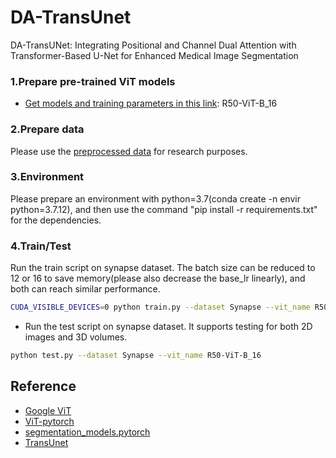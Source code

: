 # DA-TransUnet
DA-TransUNet: Integrating Positional and Channel Dual Attention with Transformer-Based U-Net for Enhanced Medical Image Segmentation

### 1.Prepare pre-trained ViT models
* [Get models and training parameters in this link](https://drive.google.com/drive/folders/1UqIEPcohjIZdpT5bIc0NPcxkvI8i4ily): R50-ViT-B_16

### 2.Prepare data
Please use the [preprocessed data](https://drive.google.com/drive/folders/1ACJEoTp-uqfFJ73qS3eUObQh52nGuzCd?usp=sharing) for research purposes.

### 3.Environment
Please prepare an environment with python=3.7(conda create -n envir python=3.7.12), and then use the command "pip install -r requirements.txt" for the dependencies.

### 4.Train/Test
Run the train script on synapse dataset. The batch size can be reduced to 12 or 16 to save memory(please also decrease the base_lr linearly), and both can reach similar performance.

```bash
CUDA_VISIBLE_DEVICES=0 python train.py --dataset Synapse --vit_name R50-ViT-B_16
```

- Run the test script on synapse dataset. It supports testing for both 2D images and 3D volumes.

```bash
python test.py --dataset Synapse --vit_name R50-ViT-B_16
```

## Reference 
* [Google ViT](https://github.com/google-research/vision_transformer)
* [ViT-pytorch](https://github.com/jeonsworld/ViT-pytorch)
* [segmentation_models.pytorch](https://github.com/qubvel/segmentation_models.pytorch)
* [TransUnet](https://github.com/Beckschen/TransUNet)
